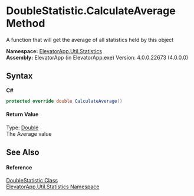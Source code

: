 # DoubleStatistic.CalculateAverage Method 
 

A function that will get the average of all statistics held by this object

**Namespace:**&nbsp;<a href="N_ElevatorApp_Util_Statistics">ElevatorApp.Util.Statistics</a><br />**Assembly:**&nbsp;ElevatorApp (in ElevatorApp.exe) Version: 4.0.0.22673 (4.0.0.0)

## Syntax

**C#**<br />
``` C#
protected override double CalculateAverage()
```


#### Return Value
Type: <a href="http://msdn2.microsoft.com/en-us/library/643eft0t" target="_blank">Double</a><br />The Average value

## See Also


#### Reference
<a href="T_ElevatorApp_Util_Statistics_DoubleStatistic">DoubleStatistic Class</a><br /><a href="N_ElevatorApp_Util_Statistics">ElevatorApp.Util.Statistics Namespace</a><br />